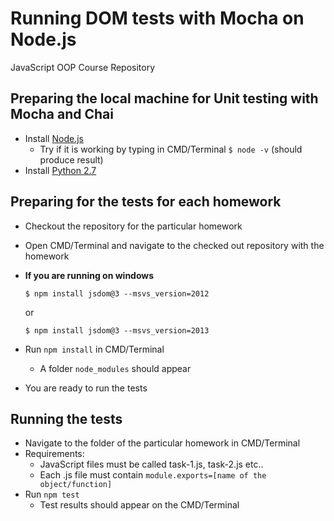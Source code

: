 # Running DOM tests with Mocha on Node.js
JavaScript OOP Course Repository

## Preparing the local machine for Unit testing with Mocha and Chai 

*   Install [Node.js](https://nodejs.org/ "Node.js")
    *   Try if it is working by typing in CMD/Terminal `$ node -v` (should produce result)
*   Install [Python 2.7](https://www.python.org/downloads/ "Python 2.7")
 
## Preparing for the tests for each homework

*   Checkout the repository for the particular homework 
*   Open CMD/Terminal and navigate to the checked out repository with the homework
*   **If you are running on windows**
    
        $ npm install jsdom@3 --msvs_version=2012
    or 

        $ npm install jsdom@3 --msvs_version=2013
        
*   Run `npm install` in CMD/Terminal
    *   A folder `node_modules` should appear
*   You are ready to run the tests

## Running the tests

*   Navigate to the folder of the particular homework in CMD/Terminal
*   Requirements:
    *   JavaScript files must be called task-1.js, task-2.js etc..
    *   Each .js file must contain `module.exports=[name of the object/function]`
*   Run `npm test`
    *   Test results should appear on the CMD/Terminal   